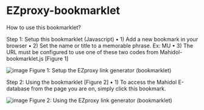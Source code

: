 # EZproxy-bookmarklet
How to use this bookmarklet?

Step 1: Setup this bookmarklet (Javascript)
  • 1) Add a new bookmark in your browser
  • 2) Set the name or title to a memorable phrase. Ex: MU
  • 3) The URL must be configured to use one of these two codes from Mahidol-bookmarklet.js [Figure 1]

![image](https://user-images.githubusercontent.com/118581170/219703046-957c45bc-a69d-444d-b623-67c707f836df.png)
Figure 1: Setup the EZproxy link generator (bookmarklet)

Step 2: Using the bookmarklet [Figure 2]
  • 1) To access the Mahidol E-database from the page you are on, simply click this bookmark.
 
![image](https://user-images.githubusercontent.com/118581170/219703107-26af6901-8a7f-4b25-afa0-d796b942f6fd.png)
Figure 2: Using the EZproxy link generator (bookmarklet)


